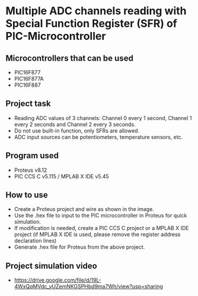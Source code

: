 # Multiple ADC channels reading with Special Function Register (SFR) of PIC-Microcontroller
## Microcontrollers that can be used
- PIC16F877
- PIC16F877A
- PIC16F887
## Project task
- Reading ADC values of 3 channels: Channel 0 every 1 second, Channel 1 every 2 seconds and Channel 2 every 3 seconds.
- Do not use built-in function, only SFRs are allowed.
- ADC input sources can be potentiometers, temperature sensors, etc. 
## Program used
- Proteus v8.12
- PIC CCS C v5.115 / MPLAB X IDE v5.45
## How to use
- Create a Proteus project and wire as shown in the image.
- Use the .hex file to input to the PIC microcontroller in Proteus for quick simulation.
- If modification is needed, create a PIC CCS C project or a MPLAB X IDE project (if MPLAB X IDE is used, please remove the register address declaration lines)
- Generate .hex file for Proteus from the above project. 
## Project simulation video
- https://drive.google.com/file/d/19L-4WxQqMVdc_yUZemNKGSPHbd9ma7Wh/view?usp=sharing
